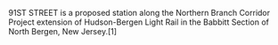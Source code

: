 91ST STREET is a proposed station along the Northern Branch Corridor Project extension of Hudson-Bergen Light Rail in the Babbitt Section of North Bergen, New Jersey.[1]
